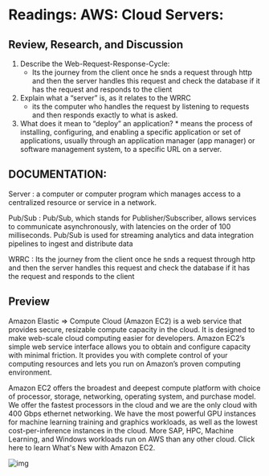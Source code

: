 # Readings: AWS: Cloud Servers:

## Review, Research, and Discussion

1.  Describe the Web-Request-Response-Cycle:
    - Its the journey from the client once he snds a request through http and then the server handles this request and check the database if it has the request and responds to the client
2.  Explain what a “server” is, as it relates to the WRRC
    - its the computer who handles the request by listening to requests and then responds exactly to what is asked.
3.  What does it mean to “deploy” an application? \* means the process of installing, configuring, and enabling a specific application or set of applications, usually through an application manager (app manager) or software management system, to a specific URL on a server.

## DOCUMENTATION:

Server
:  a computer or computer program which manages access to a centralized resource or service in a network.

Pub/Sub
:  Pub/Sub, which stands for Publisher/Subscriber, allows services to communicate asynchronously, with latencies on the order of 100 milliseconds. Pub/Sub is used for streaming analytics and data integration pipelines to ingest and distribute data

WRRC
:  Its the journey from the client once he snds a request through http and then the server handles this request and check the database if it has the request and responds to the client


## Preview
Amazon Elastic => Compute Cloud (Amazon EC2) is a web service that provides secure, resizable compute capacity in the cloud. It is designed to make web-scale cloud computing easier for developers. Amazon EC2’s simple web service interface allows you to obtain and configure capacity with minimal friction. It provides you with complete control of your computing resources and lets you run on Amazon’s proven computing environment.

Amazon EC2 offers the broadest and deepest compute platform with choice of processor, storage, networking, operating system, and purchase model. We offer the fastest processors in the cloud and we are the only cloud with 400 Gbps ethernet networking. We have the most powerful GPU instances for machine learning training and graphics workloads, as well as the lowest cost-per-inference instances in the cloud. More SAP, HPC, Machine Learning, and Windows workloads run on AWS than any other cloud. Click here to learn What's New with Amazon EC2.


![img](https://d1.awsstatic.com/diagrams/product-page-diagrams/product-page-diagram_ECS_1.86ebd8c223ec8b55aa1903c423fbe4e672f3daf7.png)